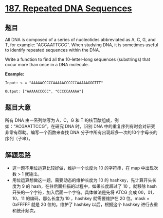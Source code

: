 # [187. Repeated DNA Sequences](https://leetcode.com/problems/repeated-dna-sequences/)


## 题目

All DNA is composed of a series of nucleotides abbreviated as A, C, G, and T, for example: "ACGAATTCCG". When studying DNA, it is sometimes useful to identify repeated sequences within the DNA.

Write a function to find all the 10-letter-long sequences (substrings) that occur more than once in a DNA molecule.

**Example:**

    Input: s = "AAAAACCCCCAAAAACCCCCCAAAAAGGGTTT"
    
    Output: ["AAAAACCCCC", "CCCCCAAAAA"]


## 题目大意

所有 DNA 由一系列缩写为 A，C，G 和 T 的核苷酸组成，例如：“ACGAATTCCG”。在研究 DNA 时，识别 DNA 中的重复序列有时会对研究非常有帮助。编写一个函数来查找 DNA 分子中所有出现超多一次的10个字母长的序列（子串）。

## 解题思路

- 这一题不用位运算比较好做，维护一个长度为 10 的字符串，在 map 中出现次数 > 1 就输出。
- 用位运算想做这一题，需要动态的维护长度为 10 的 hashkey，先计算开头长度为 9 的 hash，在往后面扫描的过程中，如果长度超过了 10 ，就移除 hash 开头的一个字符，加入后面一个字符。具体做法是先将 ATCG 变成 00，01，10，11 的编码，那么长度为 10 ，hashkey 就需要维护在 20 位。mask = 0xFFFFF 就是 20 位的。维护了 hashkey 以后，根据这个 hashkey 进行去重和统计频次。
